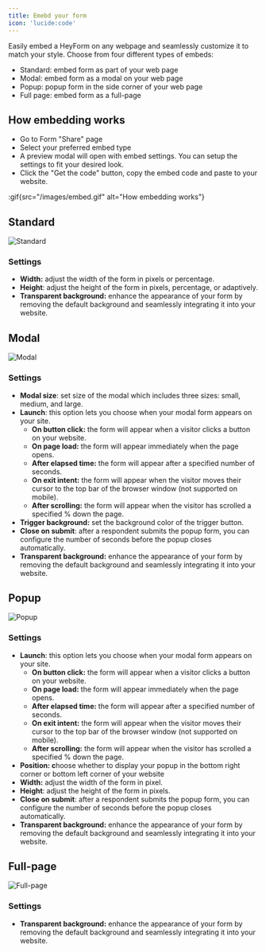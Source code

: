 ```yaml
---
title: Emebd your form
icon: 'lucide:code'
---
```


Easily embed a HeyForm on any webpage and seamlessly customize it to match your style. Choose from four different types of embeds:

- Standard: embed form as part of your web page
- Modal: embed form as a modal on your web page
- Popup: popup form in the side corner of your web page
- Full page: embed form as a full-page

## How embedding works

- Go to Form "Share" page
- Select your preferred embed type
- A preview modal will open with embed settings. You can setup the settings to fit your desired look.
- Click the "Get the code" button, copy the embed code and paste to your website.

:gif{src="/images/embed.gif" alt="How embedding works"}

## Standard

![Standard](/images/embed-standard.png)

### Settings

- **Width:** adjust the width of the form in pixels or percentage.
- **Height**: adjust the height of the form in pixels, percentage, or adaptively.
- **Transparent background:** enhance the appearance of your form by removing the default background and seamlessly integrating it into your website.

## Modal

![Modal](/images/embed-modal.png)

### Settings

- **Modal size**: set size of the modal which includes three sizes: small, medium, and large.
- **Launch**: this option lets you choose when your modal form appears on your site.
    - **On button click:** the form will appear when a visitor clicks a button on your website.
    - **On page load:** the form will appear immediately when the page opens.
    - **After elapsed time:** the form will appear after a specified number of seconds.
    - **On exit intent:** the form will appear when the visitor moves their cursor to the top bar of the browser window (not supported on mobile).
    - **After scrolling:** the form will appear when the visitor has scrolled a specified % down the page.
- **Trigger background:** set the background color of the trigger button.
- **Close on submit**: after a respondent submits the popup form, you can configure the number of seconds before the popup closes automatically.
- **Transparent background:** enhance the appearance of your form by removing the default background and seamlessly integrating it into your website.

## Popup

![Popup](/images/embed-popup.png)

### Settings

- **Launch**: this option lets you choose when your modal form appears on your site.
    - **On button click:** the form will appear when a visitor clicks a button on your website.
    - **On page load:** the form will appear immediately when the page opens.
    - **After elapsed time:** the form will appear after a specified number of seconds.
    - **On exit intent:** the form will appear when the visitor moves their cursor to the top bar of the browser window (not supported on mobile).
    - **After scrolling:** the form will appear when the visitor has scrolled a specified % down the page.
- **Position: c**hoose whether to display your popup in the bottom right corner or bottom left corner of your website
- **Width:** adjust the width of the form in pixel.
- **Height**: adjust the height of the form in pixels.
- **Close on submit**: after a respondent submits the popup form, you can configure the number of seconds before the popup closes automatically.
- **Transparent background:** enhance the appearance of your form by removing the default background and seamlessly integrating it into your website.

## Full-page

![Full-page](/images/embed-fullpage.png)

### Settings

- **Transparent background:** enhance the appearance of your form by removing the default background and seamlessly integrating it into your website.